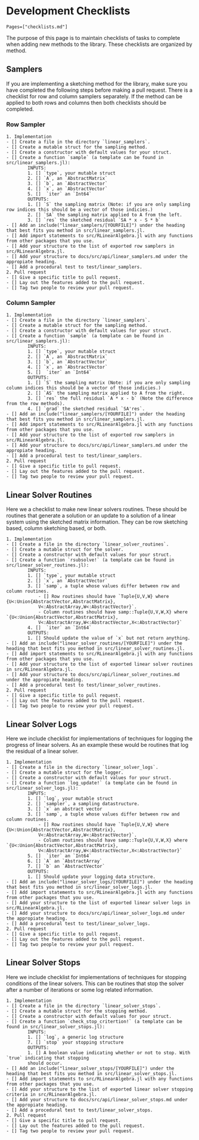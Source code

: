 # Development Checklists 

```@contents
Pages=["checklists.md"]
```
The purpose of this page is to maintain checklists of tasks to complete when adding new methods to the library. These checklists are organized by method.

## Samplers
If you are implementing a sketching method for the library, make sure you have completed the following steps before making a pull request. There is a checklist for row and column samplers separately. If the method can be applied to both rows and columns then both checklists should be completed.

### Row Sampler
```
1. Implementation
- [] Create a file in the directory `linear_samplers`.
- [] Create a mutable struct for the sampling method.
- [] Create a constructor with default values for your struct.
- [] Create a function `sample` (a template can be found in src/linear_samplers.jl):
        INPUTS: 
        1. [] `type`, your mutable struct
        2. [] `A`, an `AbstractMatrix`
        3. [] `b`, an `AbstractVector`
        4. [] `x`, an `AbstractVector` 
        5. []  `iter` an `Int64`
        OUTPUTS:
        1. [] `S` the sampling matrix (Note: if you are only sampling row indices this should be a vector of those indicies.)
        2. [] `SA` the sampling matrix applied to A from the left.
        3. [] `res` the sketched residual `SA * x - S * b`
- [] Add an include("linear_samplers/[YOURFILE]") under the heading that best fits you method in src/linear_samplers.jl.
- [] Add import statements to src/RLinearAlgebra.jl with any functions from other packages that you use.
- [] Add your structure to the list of exported row samplers in src/RLinearAlgebra.jl.
- [] Add your structure to docs/src/api/linear_samplers.md under the appropiate heading. 
- [] Add a procedural test to test/linear_samplers.
2. Pull request
- [] Give a specific title to pull request.
- [] Lay out the features added to the pull request.
- [] Tag two people to review your pull request.
```

### Column Sampler
```
1. Implementation
- [] Create a file in the directory `linear_samplers`.
- [] Create a mutable struct for the sampling method.
- [] Create a constructor with default values for your struct.
- [] Create a function `sample` (a template can be found in src/linear_samplers.jl):
        INPUTS: 
        1. [] `type`, your mutable struct
        2. [] `A`, an `AbstractMatrix`
        3. [] `b`, an `AbstractVector`
        4. [] `x`, an `AbstractVector` 
        5. []  `iter` an `Int64`
        OUTPUTS:
        1. [] `S` the sampling matrix (Note: if you are only sampling column indices this should be a vector of those indicies.)
        2. [] `AS` the sampling matrix applied to A from the right.
        3. [] `res` the full residual `A * x - b` (Note the difference from the row methods).
        4. [] `grad` the sketched residual `SA'res`.
- [] Add an include("linear_samplers/[YOURFILE]") under the heading that best fits you method in src/linear_samplers.jl.
- [] Add import statements to src/RLinearAlgebra.jl with any functions from other packages that you use.
- [] Add your structure to the list of exported row samplers in src/RLinearAlgebra.jl.
- [] Add your structure to docs/src/api/linear_samplers.md under the appropiate heading. 
- [] Add a procedural test to test/linear_samplers.
2. Pull request
- [] Give a specific title to pull request.
- [] Lay out the features added to the pull request.
- [] Tag two people to review your pull request.
```

## Linear Solver Routines
Here we a checklist to make new linear solvers routines. These should be routines that generate a solution or an update to a solution
of a linear system using the sketched matrix information. They can be row sketching based, column sketching based, or both.
```
1. Implementation
- [] Create a file in the directory `linear_solver_routines`.
- [] Create a mutable struct for the solver.
- [] Create a constructor with default values for your struct.
- [] Create a function `rsubsolve!` (a template can be found in src/linear_solver_routines.jl):
        INPUTS: 
        1. [] `type`, your mutable struct
        2. [] `x`, an `AbstractVector` 
        3. [] `samp`, a tuple whose values differ between row and column routines.
            - [] Row routines should have `Tuple{U,V,W} where {U<:Union{AbstractVector,AbstractMatrix},
            V<:AbstractArray,W<:AbstractVector}`.
            - Column routines should have samp::Tuple{U,V,W,X} where `{U<:Union{AbstractVector,AbstractMatrix},
            V<:AbstractArray,W<:AbstractVector,X<:AbstractVector}`
        4. []  `iter` an `Int64`
        OUTPUTS:
        1. [] Should update the value of `x` but not return anything.
- [] Add an include("linear_solver_routines/[YOURFILE]") under the heading that best fits you method in src/linear_solver_routines.jl.
- [] Add import statements to src/RLinearAlgebra.jl with any functions from other packages that you use.
- [] Add your structure to the list of exported linear solver routines in src/RLinearAlgebra.jl.
- [] Add your structure to docs/src/api/linear_solver_routines.md under the appropiate heading. 
- [] Add a procedural test to test/linear_solver_routines.
2. Pull request
- [] Give a specific title to pull request.
- [] Lay out the features added to the pull request.
- [] Tag two people to review your pull request.
```

## Linear Solver Logs
Here we include checklist for implementations of techniques for logging the progress of linear solvers.
 As an example these would be routines that log the residual of a linear solver.
```
1. Implementation
- [] Create a file in the directory `linear_solver_logs`.
- [] Create a mutable struct for the logger.
- [] Create a constructor with default values for your struct.
- [] Create a function `log_update!` (a template can be found in src/linear_solver_logs.jl):
        INPUTS: 
        1. [] `log`, your mutable struct
        2. [] `sampler`, a sampling datastructure. 
        3. [] `x` an abstract vector
        3. [] `samp`, a tuple whose values differ between row and column routines.
            - [] Row routines should have `Tuple{U,V,W} where {U<:Union{AbstractVector,AbstractMatrix},
            V<:AbstractArray,W<:AbstractVector}`.
            - Column routines should have samp::Tuple{U,V,W,X} where `{U<:Union{AbstractVector,AbstractMatrix},
            V<:AbstractArray,W<:AbstractVector,X<:AbstractVector}`
        5. []  `iter` an `Int64`
        6. [] `A` an `AbstractArray`
        7. [] `b` an `AbstractVector`
        OUTPUTS:
        1. [] Should update your logging data structure.
- [] Add an include("linear_solver_logs/[YOURFILE]") under the heading that best fits you method in src/linear_solver_logs.jl.
- [] Add import statements to src/RLinearAlgebra.jl with any functions from other packages that you use.
- [] Add your structure to the list of exported linear solver logs in src/RLinearAlgebra.jl.
- [] Add your structure to docs/src/api/linear_solver_logs.md under the appropiate heading. 
- [] Add a procedural test to test/linear_solver_logs.
2. Pull request
- [] Give a specific title to pull request.
- [] Lay out the features added to the pull request.
- [] Tag two people to review your pull request.
```

## Linear Solver Stops
Here we include checklist for implementations of techniques for stopping conditions of the linear solvers. 
This can be routines that stop the solver after a number of iterations or some log related information.
```
1. Implementation
- [] Create a file in the directory `linear_solver_stops`.
- [] Create a mutable struct for the stopping method.
- [] Create a constructor with default values for your struct.
- [] Create a function `check_stop_critertion!` (a template can be found in src/linear_solver_stops.jl):
        INPUTS: 
        1. [] `log`, a generic log structure
        7. [] `stop` your stopping structure
        OUTPUTS:
        1. [] A boolean value indicating whether or not to stop. With `true` indicating that stopping 
        should occur. 
- [] Add an include("linear_solver_stops/[YOURFILE]") under the heading that best fits you method in src/linear_solver_stops.jl.
- [] Add import statements to src/RLinearAlgebra.jl with any functions from other packages that you use.
- [] Add your structure to the list of exported linear solver stopping criteria in src/RLinearAlgebra.jl.
- [] Add your structure to docs/src/api/linear_solver_stops.md under the appropiate heading. 
- [] Add a procedural test to test/linear_solver_stops.
2. Pull request
- [] Give a specific title to pull request.
- [] Lay out the features added to the pull request.
- [] Tag two people to review your pull request.
```

